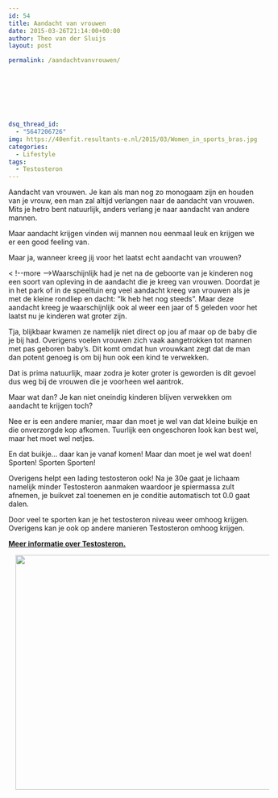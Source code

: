 ```yaml
---
id: 54
title: Aandacht van vrouwen
date: 2015-03-26T21:14:00+00:00
author: Theo van der Sluijs
layout: post

permalink: /aandachtvanvrouwen/








dsq_thread_id:
  - "5647206726"
img: https://40enfit.resultants-e.nl/2015/03/Women_in_sports_bras.jpg
categories:
  - Lifestyle
tags:
  - Testosteron
---
```

Aandacht van vrouwen. Je kan als man nog zo monogaam zijn en houden van je vrouw, een man zal altijd verlangen naar de aandacht van vrouwen. Mits je hetro bent natuurlijk, anders verlang je naar aandacht van andere mannen.

Maar aandacht krijgen vinden wij mannen nou eenmaal leuk en krijgen we er een good feeling van.
  
Maar ja, wanneer kreeg jij voor het laatst echt aandacht van vrouwen?

< !--more -->Waarschijnlijk had je net na de geboorte van je kinderen nog een soort van opleving in de aandacht die je kreeg van vrouwen. Doordat je in het park of in de speeltuin erg veel aandacht kreeg van vrouwen als je met de kleine rondliep en dacht: “Ik heb het nog steeds”. Maar deze aandacht kreeg je waarschijnlijk ook al weer een jaar of 5 geleden voor het laatst nu je kinderen wat groter zijn.

Tja, blijkbaar kwamen ze namelijk niet direct op jou af maar op de baby die je bij had. Overigens voelen vrouwen zich vaak aangetrokken tot mannen met pas geboren baby’s. Dit komt omdat hun vrouwkant zegt dat de man dan potent genoeg is om bij hun ook een kind te verwekken.
  
Dat is prima natuurlijk, maar zodra je koter groter is geworden is dit gevoel dus weg bij de vrouwen die je voorheen wel aantrok.

Maar wat dan? Je kan niet oneindig kinderen blijven verwekken om aandacht te krijgen toch?
  
Nee er is een andere manier, maar dan moet je wel van dat kleine buikje en die onverzorgde kop afkomen. Tuurlijk een ongeschoren look kan best wel, maar het moet wel netjes.
  
En dat buikje… daar kan je vanaf komen! Maar dan moet je wel wat doen! Sporten! Sporten Sporten!
  
Overigens helpt een lading testosteron ook! Na je 30e gaat je lichaam namelijk minder Testosteron aanmaken waardoor je spiermassa zult afnemen, je buikvet zal toenemen en je conditie automatisch tot 0.0 gaat dalen.

Door veel te sporten kan je het testosteron niveau weer omhoog krijgen. Overigens kan je ook op andere manieren Testosteron omhoog krijgen.
  
[**Meer informatie over Testosteron.**](http://www.dokteronline.com/androgel/3243/) 

<div class="separator" style="clear: both; text-align: center;">
  <a href="http://upload.wikimedia.org/wikipedia/commons/0/05/Women_in_sports_bras.jpg" imageanchor="1" style="margin-left: 1em; margin-right: 1em;"><img border="0" src="http://upload.wikimedia.org/wikipedia/commons/0/05/Women_in_sports_bras.jpg" height="466" width="640" /></a>
</div>